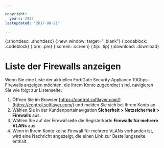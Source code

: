 ```yaml
---

copyright:
  years: 2017
lastupdated: "2017-08-21"

---
```


{:shortdesc: .shortdesc}
{:new_window: target="_blank"}
{:codeblock: .codeblock}
{:pre: .pre}
{:screen: .screen}
{:tip: .tip}
{:download: .download}

# Liste der Firewalls anzeigen
Wenn Sie eine Liste der aktuellen FortiGate Security Appliance 10Gbps-Firewalls anzeigen möchten, die Ihrem Konto zugeordnet sind, navigieren Sie wie folgt zur Listenseite:

1. Öffnen Sie im Browser [https://control.softlayer.com/](https://control.softlayer.com/) und melden Sie sich bei Ihrem Konto an.
2. Wählen Sie in der Kundenportalnavigation **Sicherheit > Netzsicherheit > Firewalls** aus.
3. Wählen Sie auf der Firewallseite die Registerkarte **Firewalls für mehrere VLANs** aus. 
4. Wenn in Ihrem Konto keine Firewall für mehrere VLANs vorhanden ist, wird eine Nachricht angezeigt, die einen Link zur Bestellungsseite enthält. 
